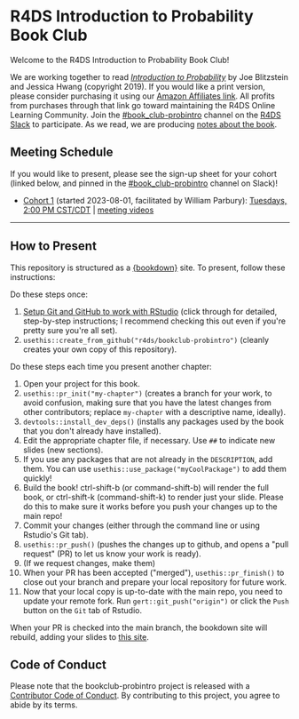 # R4DS Introduction to Probability Book Club

Welcome to the R4DS Introduction to Probability Book Club!

We are working together to read [_Introduction to Probability_](https://projects.iq.harvard.edu/stat110/home) by Joe Blitzstein and Jessica Hwang (copyright 2019).
If you would like a print version, please consider purchasing it using our [Amazon Affiliates link](https://amzn.to/3JbfmhF). All profits from purchases through that link go toward maintaining the R4DS Online Learning Community.
Join the [#book_club-probintro](https://rfordatascience.slack.com/archives/C05CP0TJ9T5) channel on the [R4DS Slack](https://r4ds.io/join) to participate.
As we read, we are producing [notes about the book](https://r4ds.io/probintro).

## Meeting Schedule

If you would like to present, please see the sign-up sheet for your cohort (linked below, and pinned in the [#book_club-probintro](https://rfordatascience.slack.com/archives/C05CP0TJ9T5) channel on Slack)!

- [Cohort 1](https://docs.google.com/spreadsheets/d/15a5B9hVfxRf9cLEU52-v9AbYI98AEdBk1LAaW0Q6S4w/edit?usp=sharing) (started 2023-08-01, facilitated by William Parbury): [Tuesdays, 2:00 PM CST/CDT](https://www.timeanddate.com/worldclock/converter.html?iso=20230801T190000&p1=24&p2=136) | [meeting videos](https://www.youtube.com/playlist?list=PL3x6DOfs2NGgA54rXV2PHFjDGEGx9pZoW)

<hr>


## How to Present

This repository is structured as a [{bookdown}](https://CRAN.R-project.org/package=bookdown) site.
To present, follow these instructions:

Do these steps once:

1. [Setup Git and GitHub to work with RStudio](https://github.com/r4ds/bookclub-setup) (click through for detailed, step-by-step instructions; I recommend checking this out even if you're pretty sure you're all set).
2. `usethis::create_from_github("r4ds/bookclub-probintro")` (cleanly creates your own copy of this repository).

Do these steps each time you present another chapter:

1. Open your project for this book.
2. `usethis::pr_init("my-chapter")` (creates a branch for your work, to avoid confusion, making sure that you have the latest changes from other contributors; replace `my-chapter` with a descriptive name, ideally).
3. `devtools::install_dev_deps()` (installs any packages used by the book that you don't already have installed).
4. Edit the appropriate chapter file, if necessary. Use `##` to indicate new slides (new sections).
5. If you use any packages that are not already in the `DESCRIPTION`, add them. You can use `usethis::use_package("myCoolPackage")` to add them quickly!
6. Build the book! ctrl-shift-b (or command-shift-b) will render the full book, or ctrl-shift-k (command-shift-k) to render just your slide. Please do this to make sure it works before you push your changes up to the main repo!
7. Commit your changes (either through the command line or using Rstudio's Git tab).
8. `usethis::pr_push()` (pushes the changes up to github, and opens a "pull request" (PR) to let us know your work is ready).
9. (If we request changes, make them)
10. When your PR has been accepted ("merged"), `usethis::pr_finish()` to close out your branch and prepare your local repository for future work.
11. Now that your local copy is up-to-date with the main repo, you need to update your remote fork. Run `gert::git_push("origin")` or click the `Push` button on the `Git` tab of Rstudio.

When your PR is checked into the main branch, the bookdown site will rebuild, adding your slides to [this site](https://r4ds.io/probintro).


## Code of Conduct

Please note that the bookclub-probintro project is released with a [Contributor Code of Conduct](https://contributor-covenant.org/version/2/1/CODE_OF_CONDUCT.html). By contributing to this project, you agree to abide by its terms.

